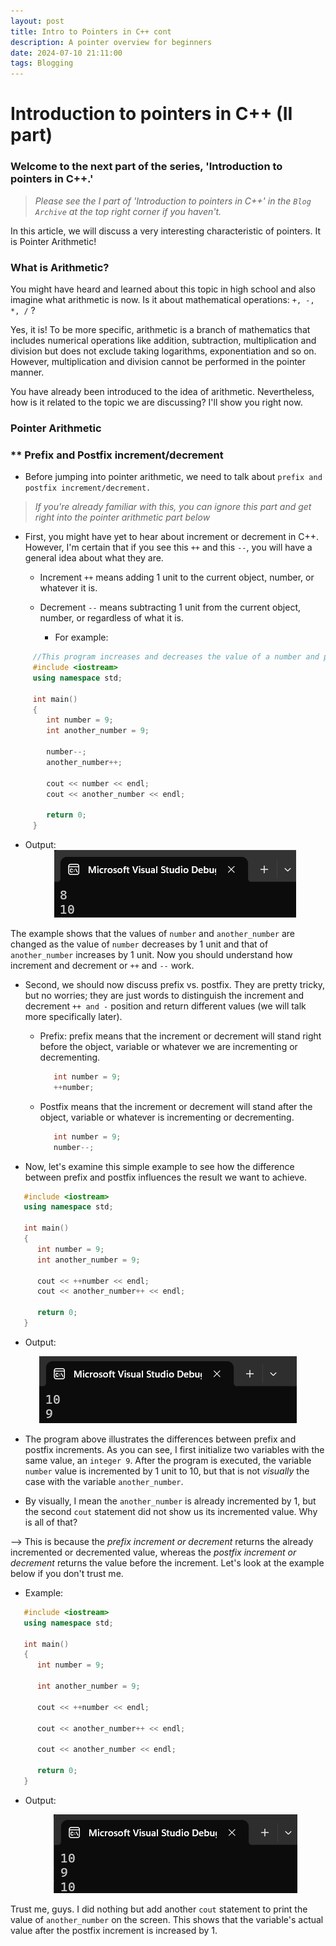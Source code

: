 ```yaml
---
layout: post
title: Intro to Pointers in C++ cont
description: A pointer overview for beginners
date: 2024-07-10 21:11:00
tags: Blogging
---
```


# Introduction to pointers in C++ (II part)

### Welcome to the next part of the series, 'Introduction to pointers in C++.'

>*Please see the I part of 'Introduction to pointers in C++' in the `Blog Archive` at the top right corner if you haven't.*

In this article, we will discuss a very interesting characteristic of pointers. It is Pointer Arithmetic!

### What is Arithmetic? 

You might have heard and learned about this topic in high school and also imagine what arithmetic is now. Is it about mathematical operations: `+, -, *, /` ?

Yes, it is! To be more specific, arithmetic is a branch of mathematics that includes numerical operations like addition, subtraction, multiplication and division but does not exclude taking logarithms, exponentiation and so on. However, multiplication and division cannot be performed in the pointer manner.

You have already been introduced to the idea of arithmetic. Nevertheless, how is it related to the topic we are discussing?
I'll show you right now.

### Pointer Arithmetic
  ### ** Prefix and Postfix increment/decrement
- Before jumping into pointer arithmetic, we need to talk about `prefix and postfix increment/decrement.`

>*If you're already familiar with this, you can ignore this part and get right into the pointer arithmetic part below*

- First, you might have yet to hear about increment or decrement in C++. However, I'm certain that if you see this `++` and this `--`, you will have a general idea about what they are.

    - Increment `++` means adding 1 unit to the current object, number, or whatever it is.
    - Decrement `--` means subtracting 1 unit from the current object, number, or regardless of what it is.

      - For example:
      
```cpp
     //This program increases and decreases the value of a number and prints the output to the console
     #include <iostream>
     using namespace std;

     int main()
     {
        int number = 9;
        int another_number = 9;

        number--;
        another_number++;

        cout << number << endl;
        cout << another_number << endl;

        return 0;
     }
```


- Output:
	<div style="text-align: center;">
    		<img src="/assets/output_of_increVsDecrement.png" alt="output3">
      	</div>

The example shows that the values of `number` and `another_number` are changed as the value of `number` decreases by 1 unit and that of `another_number` increases by 1 unit. Now you should understand how increment and decrement or `++` and `--` work.

- Second, we should now discuss prefix vs. postfix. They are pretty tricky, but no worries; they are just words to distinguish the increment and decrement `++ and -` position and return different values (we will talk more specifically later).

    - Prefix: prefix means that the increment or decrement will stand right before the object, variable or whatever we are incrementing or decrementing.
      
      ```cpp
         int number = 9;
         ++number;
      ```
    - Postfix means that the increment or decrement will stand after the object, variable or whatever  is incrementing or decrementing.
      
      ```cpp
         int number = 9;
         number--;
      ```

- Now, let's examine this simple example to see how the difference between prefix and postfix influences the result we want to achieve.

```cpp
   #include <iostream>
   using namespace std;

   int main()
   {
      int number = 9;
      int another_number = 9;

      cout << ++number << endl;
      cout << another_number++ << endl;

      return 0;
   }
```

- Output:
  
<div style="text-align: center;">
   <img src="/assets/output_of_prefixVsPostfix.png" alt="output1">
</div>
  
- The program above illustrates the differences between prefix and postfix increments. As you can see, I first initialize two variables with the same value, an `integer 9`. After the program is executed, the variable `number` value is incremented by 1 unit to 10, but that is not *visually* the case with the variable `another_number`.

- By visually, I mean the `another_number` is already incremented by 1, but the second `cout` statement did not show us its incremented value. Why is all of that? 

--> This is because the *prefix increment or decrement* returns the already incremented or decremented value, whereas the *postfix increment or decrement* returns the value before the increment. Let's look at the example below if you don't trust me. 

- Example: 

```cpp
   #include <iostream>
   using namespace std;

   int main()
   {
      int number = 9;

      int another_number = 9;

      cout << ++number << endl;

      cout << another_number++ << endl;

      cout << another_number << endl;

      return 0;
   }
```

- Output:

	<div style="text-align: center;">
    		<img src="/assets/output_of_prefixVsPostfix(2).png" alt="output2">
	</div>

Trust me, guys. I did nothing but add another `cout` statement to print the value of `another_number` on the screen. This shows that the variable's actual value after the postfix increment is increased by 1. 

